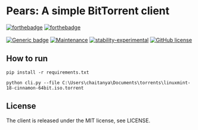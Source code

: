 # Pears: A simple BitTorrent client

[![forthebadge](https://forthebadge.com/images/badges/made-with-python.svg)](https://forthebadge.com)
[![forthebadge](https://forthebadge.com/images/badges/built-with-love.svg)](https://forthebadge.com)
<br><br>
[![Generic badge](https://img.shields.io/badge/python-3.7.6-success.svg)](https://www.python.org/downloads/release/python-376/)
[![Maintenance](https://img.shields.io/badge/Maintained%3F-no-red.svg)](https://bitbucket.org/lbesson/ansi-colors)
[![stability-experimental](https://img.shields.io/badge/stability-experimental-orange.svg)](https://github.com/emersion/stability-badges#experimental)
[![GitHub license](https://img.shields.io/github/license/Naereen/StrapDown.js.svg)](https://opensource.org/licenses/MIT)

## How to run
```
pip install -r requirements.txt
```

```
python cli.py --file C:\Users\chaitanya\Documents\torrents\linuxmint-18-cinnamon-64bit.iso.torrent
```

## License
The client is released under the MIT license, see LICENSE.
